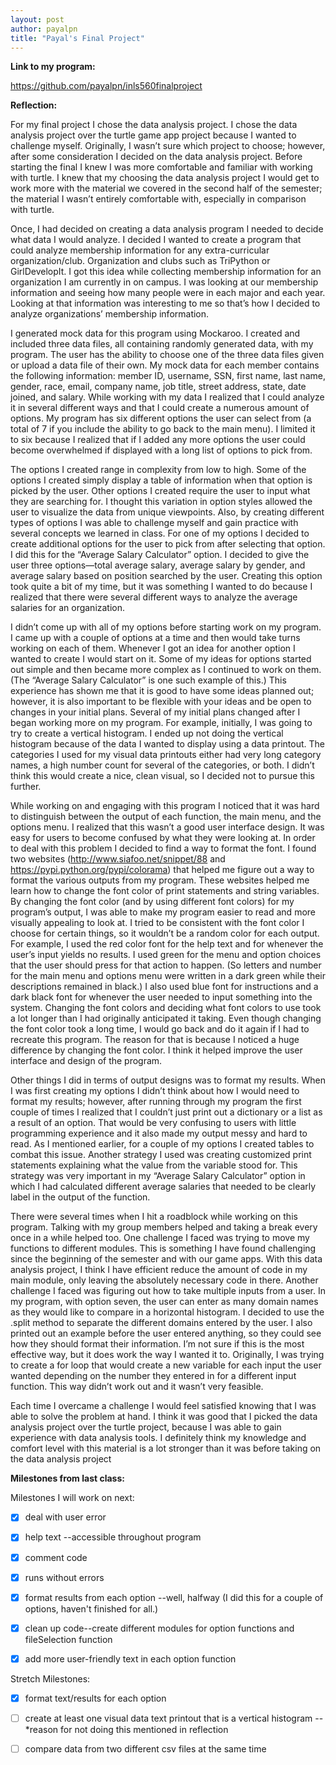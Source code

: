 ```yaml
---
layout: post
author: payalpn
title: "Payal's Final Project"
---
```


**Link to my program:**

https://github.com/payalpn/inls560finalproject 

**Reflection:**

For my final project I chose the data analysis project.  I chose the data analysis project over the turtle game app project because I wanted to challenge myself.  Originally, I wasn’t sure which project to choose; however, after some consideration I decided on the data analysis project.  Before starting the final I knew I was more comfortable and familiar with working with turtle.  I knew that my choosing the data analysis project I would get to work more with the material we covered in the second half of the semester; the material I wasn’t entirely comfortable with, especially in comparison with turtle.  

Once, I had decided on creating a data analysis program I needed to decide what data I would analyze.  I decided I wanted to create a program that could analyze membership information for any extra-curricular organization/club.  Organization and clubs such as TriPython or GirlDevelopIt.  I got this idea while collecting membership information for an organization I am currently in on campus.  I was looking at our membership information and seeing how many people were in each major and each year.  Looking at that information was interesting to me so that’s how I decided to analyze organizations’ membership information.  

I generated mock data for this program using Mockaroo.  I created and included three data files, all containing randomly generated data, with my program.  The user has the ability to choose one of the three data files given or upload a data file of their own.  My mock data for each member contains the following information: member ID, username, SSN, first name, last name, gender, race, email, company name, job title, street address, state, date joined, and salary.   While working with my data I realized that I could analyze it in several different ways and that I could create a numerous amount of options.  My program has six different options the user can select from (a total of 7 if you include the ability to go back to the main menu).  I limited it to six because I realized that if I added any more options the user could become overwhelmed if displayed with a long list of options to pick from.  

The options I created range in complexity from low to high.  Some of the options I created simply display a table of information when that option is picked by the user.  Other options I created require the user to input what they are searching for.  I thought this variation in option styles allowed the user to visualize the data from unique viewpoints.  Also, by creating different types of options I was able to challenge myself and gain practice with several concepts we learned in class.  For one of my options I decided to create additional options for the user to pick from after selecting that option.  I did this for the “Average Salary Calculator” option.  I decided to give the user three options—total average salary, average salary by gender, and average salary based on position searched by the user.  Creating this option took quite a bit of my time, but it was something I wanted to do because I realized that there were several different ways to analyze the average salaries for an organization.  

I didn’t come up with all of my options before starting work on my program.  I came up with a couple of options at a time and then would take turns working on each of them.  Whenever I got an idea for another option I wanted to create I would start on it.  Some of my ideas for options started out simple and then became more complex as I continued to work on them.  (The “Average Salary Calculator” is one such example of this.)  This experience has shown me that it is good to have some ideas planned out; however, it is also important to be flexible with your ideas and be open to changes in your initial plans.  Several of my initial plans changed after I began working more on my program.  For example, initially, I was going to try to create a vertical histogram.  I ended up not doing the vertical histogram because of the data I wanted to display using a data printout.  The categories I used for my visual data printouts either had very long category names, a high number count for several of the categories, or both.  I didn’t think this would create a nice, clean visual, so I decided not to pursue this further.  

While working on and engaging with this program I noticed that it was hard to distinguish between the output of each function, the main menu, and the options menu.  I realized that this wasn’t a good user interface design.  It was easy for users to become confused by what they were looking at.  In order to deal with this problem I decided to find a way to format the font.  I found two websites (http://www.siafoo.net/snippet/88 and https://pypi.python.org/pypi/colorama) that helped me figure out a way to format the various outputs from my program.  These websites helped me learn how to change the font color of print statements and string variables.  By changing the font color (and by using different font colors) for my program’s output, I was able to make my program easier to read and more visually appealing to look at.  I tried to be consistent with the font color I choose for certain things, so it wouldn’t be a random color for each output.  For example, I used the red color font for the help text and for whenever the user’s input yields no results.  I used green for the menu and option choices that the user should press for that action to happen. (So letters and number for the main menu and options menu were written in a dark green while their descriptions remained in black.)  I also used blue font for instructions and a dark black font for whenever the user needed to input something into the system.  Changing the font colors and deciding what font colors to use took a lot longer than I had originally anticipated it taking.  Even though changing the font color took a long time, I would go back and do it again if I had to recreate this program.  The reason for that is because I noticed a huge difference by changing the font color.  I think it helped improve the user interface and design of the program.  

Other things I did in terms of output designs was to format my results.  When I was first creating my options I didn’t think about how I would need to format my results; however, after running through my program the first couple of times I realized that I couldn’t just print out a dictionary or a list as a result of an option.  That would be very confusing to users with little programming experience and it also made my output messy and hard to read.  As I mentioned earlier, for a couple of my options I created tables to combat this issue.  Another strategy I used was creating customized print statements explaining what the value from the variable stood for.  This strategy was very important in my “Average Salary Calculator” option in which I had calculated different average salaries that needed to be clearly label in the output of the function.  

There were several times when I hit a roadblock while working on this program.  Talking with my group members helped and taking a break every once in a while helped too.  One challenge I faced was trying to move my functions to different modules.  This is something I have found challenging since the beginning of the semester and with our game apps.  With this data analysis project, I think I have efficient reduce the amount of code in my main module, only leaving the absolutely necessary code in there.  Another challenge I faced was figuring out how to take multiple inputs from a user.  In my program, with option seven, the user can enter as many domain names as they would like to compare in a horizontal histogram.  I decided to use the .split method to separate the different domains entered by the user.  I also printed out an example before the user entered anything, so they could see how they should format their information.  I’m not sure if this is the most effective way, but it does work the way I wanted it to.  Originally, I was trying to create a for loop that would create a new variable for each input the user wanted depending on the number they entered in for a different input function.  This way didn’t work out and it wasn’t very feasible. 

Each time I overcame a challenge I would feel satisfied knowing that I was able to solve the problem at hand.  I think it was good that I picked the data analysis project over the turtle project, because I was able to gain experience with data analysis tools.  I definitely think my knowledge and comfort level with this material is a lot stronger than it was before taking on the data analysis project


**Milestones from last class:**


 
 Milestones I will work on next:
 
 - [x] deal with user error 

 - [x] help text --accessible throughout program 

 - [x] comment code 

 - [x] runs without errors 

 - [x] format results from each option  --well, halfway (I did this for a couple of options, haven't finished for all.) 

 - [x] clean up code--create different modules for option functions and fileSelection function
 
 - [x] add more user-friendly text in each option function 
 

Stretch Milestones:

 - [x] format text/results for each option 
 
 - [ ] create at least one visual data text printout that is a vertical histogram --*reason for not doing this mentioned in reflection

 - [ ] compare data from two different csv files at the same time 



